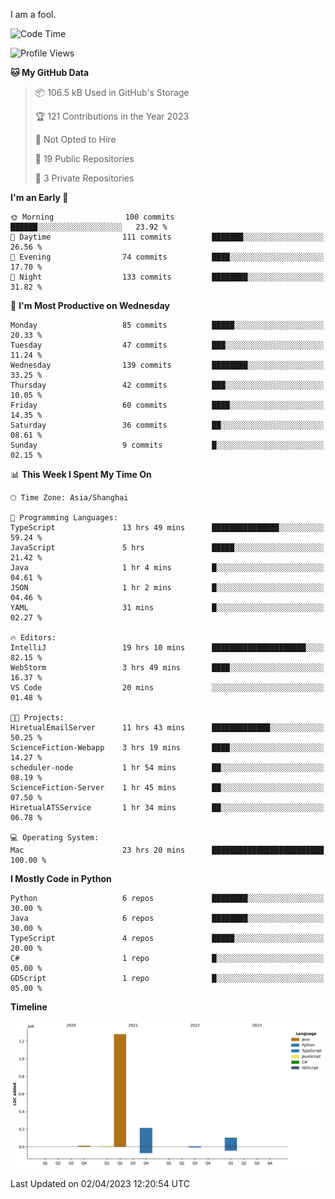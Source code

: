 I am a fool.

<!--START_SECTION:waka-->
![Code Time](http://img.shields.io/badge/Code%20Time-245%20hrs%2051%20mins-blue)

![Profile Views](http://img.shields.io/badge/Profile%20Views-3-blue)

**🐱 My GitHub Data** 

> 📦 106.5 kB Used in GitHub's Storage 
 > 
> 🏆 121 Contributions in the Year 2023
 > 
> 🚫 Not Opted to Hire
 > 
> 📜 19 Public Repositories 
 > 
> 🔑 3 Private Repositories 
 > 
**I'm an Early 🐤** 

```text
🌞 Morning                100 commits         ██████░░░░░░░░░░░░░░░░░░░   23.92 % 
🌆 Daytime                111 commits         ███████░░░░░░░░░░░░░░░░░░   26.56 % 
🌃 Evening                74 commits          ████░░░░░░░░░░░░░░░░░░░░░   17.70 % 
🌙 Night                  133 commits         ████████░░░░░░░░░░░░░░░░░   31.82 % 
```
📅 **I'm Most Productive on Wednesday** 

```text
Monday                   85 commits          █████░░░░░░░░░░░░░░░░░░░░   20.33 % 
Tuesday                  47 commits          ███░░░░░░░░░░░░░░░░░░░░░░   11.24 % 
Wednesday                139 commits         ████████░░░░░░░░░░░░░░░░░   33.25 % 
Thursday                 42 commits          ███░░░░░░░░░░░░░░░░░░░░░░   10.05 % 
Friday                   60 commits          ████░░░░░░░░░░░░░░░░░░░░░   14.35 % 
Saturday                 36 commits          ██░░░░░░░░░░░░░░░░░░░░░░░   08.61 % 
Sunday                   9 commits           █░░░░░░░░░░░░░░░░░░░░░░░░   02.15 % 
```


📊 **This Week I Spent My Time On** 

```text
🕑︎ Time Zone: Asia/Shanghai

💬 Programming Languages: 
TypeScript               13 hrs 49 mins      ███████████████░░░░░░░░░░   59.24 % 
JavaScript               5 hrs               █████░░░░░░░░░░░░░░░░░░░░   21.42 % 
Java                     1 hr 4 mins         █░░░░░░░░░░░░░░░░░░░░░░░░   04.61 % 
JSON                     1 hr 2 mins         █░░░░░░░░░░░░░░░░░░░░░░░░   04.46 % 
YAML                     31 mins             █░░░░░░░░░░░░░░░░░░░░░░░░   02.27 % 

🔥 Editors: 
IntelliJ                 19 hrs 10 mins      █████████████████████░░░░   82.15 % 
WebStorm                 3 hrs 49 mins       ████░░░░░░░░░░░░░░░░░░░░░   16.37 % 
VS Code                  20 mins             ░░░░░░░░░░░░░░░░░░░░░░░░░   01.48 % 

🐱‍💻 Projects: 
HiretualEmailServer      11 hrs 43 mins      █████████████░░░░░░░░░░░░   50.25 % 
ScienceFiction-Webapp    3 hrs 19 mins       ████░░░░░░░░░░░░░░░░░░░░░   14.27 % 
scheduler-node           1 hr 54 mins        ██░░░░░░░░░░░░░░░░░░░░░░░   08.19 % 
ScienceFiction-Server    1 hr 45 mins        ██░░░░░░░░░░░░░░░░░░░░░░░   07.50 % 
HiretualATSService       1 hr 34 mins        ██░░░░░░░░░░░░░░░░░░░░░░░   06.78 % 

💻 Operating System: 
Mac                      23 hrs 20 mins      █████████████████████████   100.00 % 
```

**I Mostly Code in Python** 

```text
Python                   6 repos             ████████░░░░░░░░░░░░░░░░░   30.00 % 
Java                     6 repos             ████████░░░░░░░░░░░░░░░░░   30.00 % 
TypeScript               4 repos             █████░░░░░░░░░░░░░░░░░░░░   20.00 % 
C#                       1 repo              █░░░░░░░░░░░░░░░░░░░░░░░░   05.00 % 
GDScript                 1 repo              █░░░░░░░░░░░░░░░░░░░░░░░░   05.00 % 
```



**Timeline**

![Lines of Code chart](https://raw.githubusercontent.com/VeejaLiu/VeejaLiu/master/assets/bar_graph.png)


 Last Updated on 02/04/2023 12:20:54 UTC
<!--END_SECTION:waka-->
